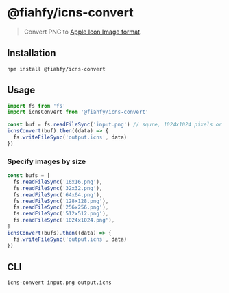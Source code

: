 # @fiahfy/icns-convert

> Convert PNG to [Apple Icon Image format](https://en.wikipedia.org/wiki/Apple_Icon_Image_format).

## Installation
```
npm install @fiahfy/icns-convert
```

## Usage
```js
import fs from 'fs'
import icnsConvert from '@fiahfy/icns-convert'

const buf = fs.readFileSync('input.png') // squre, 1024x1024 pixels or more
icnsConvert(buf).then((data) => {
  fs.writeFileSync('output.icns', data)
})
```

### Specify images by size
```js
const bufs = [
  fs.readFileSync('16x16.png'),
  fs.readFileSync('32x32.png'),
  fs.readFileSync('64x64.png'),
  fs.readFileSync('128x128.png'),
  fs.readFileSync('256x256.png'),
  fs.readFileSync('512x512.png'),
  fs.readFileSync('1024x1024.png'),
]
icnsConvert(bufs).then((data) => {
  fs.writeFileSync('output.icns', data)
})
```

## CLI
```
icns-convert input.png output.icns
```
